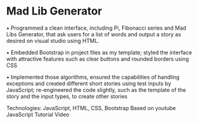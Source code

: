 # Mad Lib Generator

•	Programmed a clean interface, including Pi, Fibonacci series and Mad Libs Generator, that ask users for a list of words and output a story as desired on visual studio using HTML. 

•	Embedded Bootstrap in project files as my template; styled the interface with attractive features such as clear buttons and rounded borders using CSS 

•	Implemented those algorithms, ensured the capabilities of handling exceptions and created different short stories using test inputs by JavaScript; re-engineered the code slightly, such as the template of the story and the input types, to create other stories

Technologies: JavaScript, HTML, CSS, Bootstrap
Based on youtube JavaScript Tutorial Video

